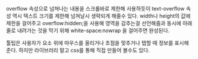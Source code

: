 overflow 속성으로 넘쳐나는 내용을 스크롤바로 제한해 사용하듯이 text-overflow 속성 역시 텍스트 크기를 제한해 넘쳐날시 생략되게 해줄수 있다.
width나 height의 값에 제한을 걸어주고 overflow:hidden;을 사용해 영역을 감추는걸 선언해줌과 동시에 아래줄로 내려가는 것을 막기 위해 white-space:nowrap 을 걸어주면 완성된다.

툴팁은 사용자가 요소 위에 마우스를 올리거나 초점을 맞추거나 탭할 때 정보를 표시해준다.
하지만 라이브러리 말고 css를 통해 직접 만들어 볼수도 있다.

